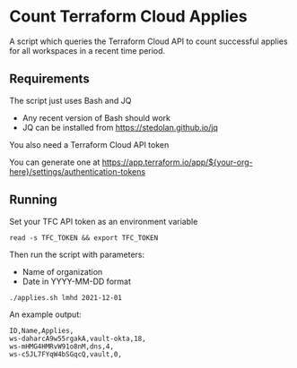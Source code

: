 # Count Terraform Cloud Applies

A script which queries the Terraform Cloud API to count successful applies for all
workspaces in a recent time period.

## Requirements

The script just uses Bash and JQ
* Any recent version of Bash should work
* JQ can be installed from https://stedolan.github.io/jq


You also need a Terraform Cloud API token

You can generate one at https://app.terraform.io/app/${your-org-here}/settings/authentication-tokens

## Running

Set your TFC API token as an environment variable

```
read -s TFC_TOKEN && export TFC_TOKEN
```


Then run the script with parameters:
* Name of organization
* Date in YYYY-MM-DD format

```
./applies.sh lmhd 2021-12-01
```


An example output:

```
ID,Name,Applies,
ws-daharcA9w55rgakA,vault-okta,18,
ws-mHMG4HMRvW91o8nM,dns,4,
ws-c5JL7FYqW4bSGqcQ,vault,0,
```
